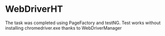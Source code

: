 # WebDriverHT 
The task was completed using PageFactory and testNG. 
Test works without installing chromedriver.exe thanks to WebDriverManager 
